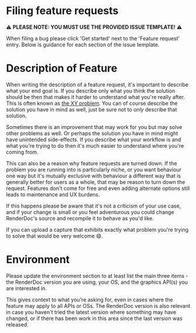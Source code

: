 # Filing feature requests

:warning: **PLEASE NOTE: YOU MUST USE THE PROVIDED ISSUE TEMPLATE!** :warning:

When filing a bug please click 'Get started' next to the 'Feature request' entry. Below is guidance for each section of the issue template.

# Description of Feature

When writing the description of a feature request, it's important to describe what your end goal is. If you describe only what you think the solution should be then that makes it harder to understand what you're really after. This is often known as [the XY problem](http://xyproblem.info/). You can of course describe the solution you have in mind as well, just be sure not to _only_ describe that solution.

Sometimes there is an improvement that may work for you but may solve other problems as well. Or perhaps the solution you have in mind might have unintended side-effects. If you describe what your workflow is and what you're trying to do then it's much easier to understand where you're coming from.

This can also be a reason why feature requests are turned down. If the problem you are running into is particularly niche, or you want behaviour one way but it's mutually exclusive with behaviour a different way that is generally better for users as a whole, that may be reason to turn down the request. Features don't come for free and even adding alternate options still leads to maintenance and UX burdens.

If this happens please be aware that it's not a criticism of your use case, and if your change is small or you feel adventurous you could change RenderDoc's source and recompile it to behave as you'd like.

If you can upload a capture that exhibits exactly what problem you're trying to solve that would be very welcome :smile:.

# Environment

Please update the environment section to at least list the main three items - the RenderDoc version you are using, your OS, and the graphics API(s) you are interested in.

This gives context to what you're asking for, even in cases where the feature may apply to all APIs or OSs. The RenderDoc version is also relevant in case you haven't tried the latest version where something may have changed, or if there has been work in this area since the last version was released.
